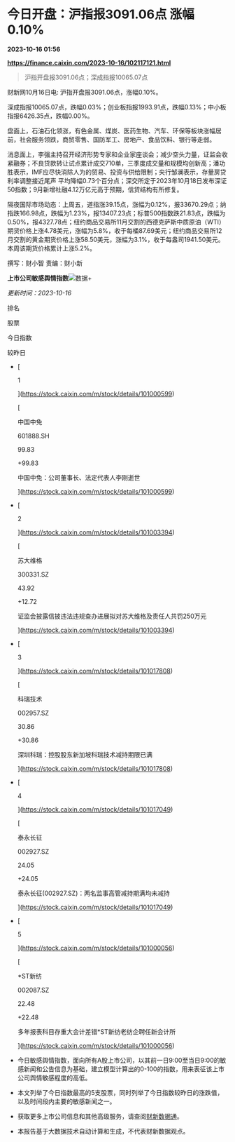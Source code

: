 # 今日开盘：沪指报3091.06点 涨幅0.10%

**2023-10-16 01:56**

**https://finance.caixin.com/2023-10-16/102117121.html**

> 沪指开盘报3091.06点；深成指报10065.07点

  

财新网10月16日电: 沪指开盘报3091.06点，涨幅0.10%。

深成指报10065.07点，跌幅0.03%；创业板指报1993.91点，跌幅0.13%；中小板指报6426.35点，跌幅0.00%。

盘面上，石油石化领涨，有色金属、煤炭、医药生物、汽车、环保等板块涨幅居前，社会服务领跌，商贸零售、国防军工、房地产、食品饮料、银行等走弱。

消息面上，李强主持召开经济形势专家和企业家座谈会；减少空头力量，证监会收紧融券；不良贷款转让试点累计成交710单，三季度成交量和规模均创新高；潘功胜表示，IMF应尽快消除人为的贸易、投资与供给限制；央行邹澜表示，存量房贷利率调整接近尾声 平均降幅0.73个百分点；深交所定于2023年10月18日发布深证50指数；9月新增社融4.12万亿元高于预期，信贷结构有所修复。

隔夜国际市场动态：上周五，道指涨39.15点，涨幅为0.12%，报33670.29点；纳指跌166.98点，跌幅为1.23%，报13407.23点；标普500指数跌21.83点，跌幅为0.50%，报4327.78点；纽约商品交易所11月交割的西德克萨斯中质原油（WTI）期货价格上涨4.78美元，涨幅为5.8%，收于每桶87.69美元；纽约商品交易所12月交割的黄金期货价格上涨58.50美元，涨幅为3.1%，收于每盎司1941.50美元。本周该期货价格累计上涨5.2%。

撰写：财小智 责编：财小新

**上市公司敏感舆情指数**![数据+](https://entities.caixin.com/support.png)

_更新时间：2023-10-16_

排名

股票

今日指数

较昨日

*   [
    
    1
    
    ](https://stock.caixin.com/m/stock/details/101000599)
    
    [
    
    中国中免
    
    601888.SH
    
    99.83
    
    +99.83
    
    中国中免：公司董事长、法定代表人李刚逝世
    
    ](https://stock.caixin.com/m/stock/details/101000599)
    
*   [
    
    2
    
    ](https://stock.caixin.com/m/stock/details/101003394)
    
    [
    
    苏大维格
    
    300331.SZ
    
    43.92
    
    +12.72
    
    证监会披露信披违法违规查办进展拟对苏大维格及责任人共罚250万元
    
    ](https://stock.caixin.com/m/stock/details/101003394)
    
*   [
    
    3
    
    ](https://stock.caixin.com/m/stock/details/101017808)
    
    [
    
    科瑞技术
    
    002957.SZ
    
    30.86
    
    +30.86
    
    深圳科瑞：控股股东新加坡科瑞技术减持期限已满
    
    ](https://stock.caixin.com/m/stock/details/101017808)
    
*   [
    
    4
    
    ](https://stock.caixin.com/m/stock/details/101017049)
    
    [
    
    泰永长征
    
    002927.SZ
    
    24.05
    
    +24.05
    
    泰永长征(002927.SZ)：两名监事高管减持期满均未减持
    
    ](https://stock.caixin.com/m/stock/details/101017049)
    
*   [
    
    5
    
    ](https://stock.caixin.com/m/stock/details/101000056)
    
    [
    
    \*ST新纺
    
    002087.SZ
    
    22.48
    
    +22.48
    
    多年报表科目存重大会计差错\*ST新纺老纺企聘任新会计所
    
    ](https://stock.caixin.com/m/stock/details/101000056)
    

*   今日敏感舆情指数，面向所有A股上市公司，以其前一日9:00至当日9:00的敏感新闻和公告信息为基础，建立模型计算出的0-100的指数，用来表征该上市公司舆情敏感程度的高低。
*   本文列举了今日指数最高的5支股票，同时列举了今日指数较昨日的涨跌值，以及时间段内主要的敏感新闻之一。
*   获取更多上市公司信息和其他高级服务，请查阅[财新数据通](http://database.caixin.com/)。
*   本报告基于大数据技术自动计算和生成，不代表财新数据观点。